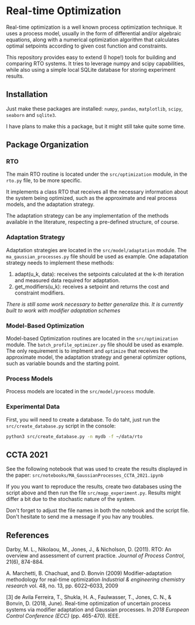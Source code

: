 # Real-time Optimization

Real-time optimization is a well known process optimization technique. It uses a process model, usually in the form of differential and/or algebraic equations, along with a numerical optimization algorithm that calculates optimal setpoints according to given cost function and constraints.

This repository provides easy to extend (I hope!) tools for building and comparing RTO systems. It tries to leverage numpy and scipy capabilities, while also using a simple local SQLite database for storing experiment results.

## Installation
Just make these packages are installed: `numpy`, `pandas`, `matplotlib`, `scipy`, `seaborn` and `sqlite3`.

I have plans to make this a package, but it might still take quite some time.

## Package Organization

### RTO
The main RTO routine is located under the `src/optimization` module, in the `rto.py` file, to be more specific. 

It implements a class RTO that receives all the necessary information about the system being optimized, such as the approximate and real process models, and the adaptation strategy.

The adaptation strategy can be any implementation of the methods available in the literature, respecting a pre-defined structure, of course.

### Adaptation Strategy
Adaptation strategies are located in the `src/model/adaptation` module. The `ma_gaussian_processes.py` file should be used as example. One adapatation strategy needs to implement these methods:

1. adapt(u_k, data): receives the setpoints calculated at the k-$th$ iteration and measured data required for adaptation. 
2. get_modifiers(u_k): receives a setpoint and returns the cost and constraint modifiers.

*There is still some work necessary to better generalize this. It is currently built to work with modifier adaptation schemes*

### Model-Based Optimization 

Model-based Optimization routines are located in the `src/optimization` module. The `batch_profile_optimizer.py` file should be used as example. The only requirement is to implment and `optimize` that receives the approximate model, the adaptation strategy and general optimizer options, such as variable bounds and the starting point.

### Process Models
Process models are located in the `src/model/process` module. 

### Experimental Data

First, you will need to create a database. To do taht, just run the `src/create_database.py` script in the console:

```bash
python3 src/create_database.py -n mydb -f ~/data/rto 
```

## CCTA 2021
See the following notebook that was used to create the results displayed in the paper: `src/notebooks/MA_GaussianProcesses_CCTA_2021.ipynb`

If you you want to reproduce the results, create two databases using the script above and then run the file `src/magp_experiment.py`. Results might differ a bit due to the stochastic nature of the system.

Don't forget to adjust the file names in both the notebook and the script file. Don't hesitate to send me a message if you hav any troubles.

## References

Darby, M. L., Nikolaou, M., Jones, J., & Nicholson, D. (2011). RTO: An overview and assessment of current practice. *Journal of Process Control*, 21(6), 874-884.

A. Marchetti, B. Chachuat, and D. Bonvin (2009)  Modifier-adaptation methodology for real-time optimization *Industrial \& engineering chemistry research* vol. 48, no. 13, pp. 6022–6033, 2009

[3] de Avila Ferreira, T., Shukla, H. A., Faulwasser, T., Jones, C. N., & Bonvin, D. (2018, June). Real-time optimization of uncertain process systems via modifier adaptation and Gaussian processes. In *2018 European Control Conference (ECC)* (pp. 465-470). IEEE.